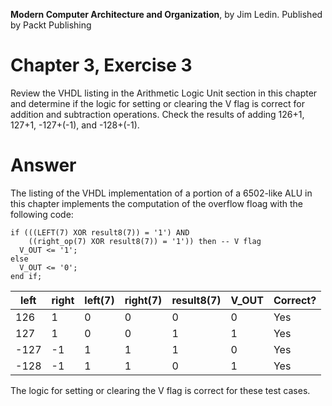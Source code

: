 __Modern Computer Architecture and Organization__, by Jim Ledin. Published by Packt Publishing
# Chapter 3, Exercise 3

Review the VHDL listing in the Arithmetic Logic Unit section in this chapter and determine if the logic for setting or clearing the V flag is correct for addition and subtraction operations. Check the results of adding 126+1, 127+1, -127+(-1), and -128+(-1).

# Answer
The listing of the VHDL implementation of a portion of a 6502-like ALU in this chapter implements the computation of the overflow floag with the following code:

    if (((LEFT(7) XOR result8(7)) = '1') AND
        ((right_op(7) XOR result8(7)) = '1')) then -- V flag
      V_OUT <= '1';
    else
      V_OUT <= '0';
    end if;

left | right | left(7) | right(7) | result8(7) | V_OUT | Correct?
---- | ----- | ------- | -------- | ---------- | ----- | --------
126 | 1 | 0 | 0 | 0 | 0 | Yes
127 | 1 | 0 | 0 | 1 | 1 | Yes
-127 | -1 | 1 | 1 | 1 | 0 | Yes
-128 | -1 | 1 | 1 | 0 | 1 | Yes

The logic for setting or clearing the V flag is correct for these test cases.
